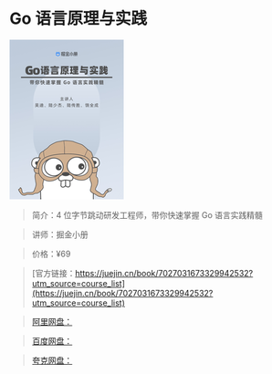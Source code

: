 # Go 语言原理与实践

![img](../../assets/0f4a92471acf4475b0ced884f1787f2f~tplv-k3u1fbpfcp-no-mark_280_280_200_280.png)

> 简介：4 位字节跳动研发工程师，带你快速掌握 Go 语言实践精髓

> 讲师：掘金小册

> 价格：¥69

> [官方链接：https://juejin.cn/book/7027031673329942532?utm_source=course_list](https://juejin.cn/book/7027031673329942532?utm_source=course_list)

> [阿里网盘：]()

> [百度网盘：]()

> [夸克网盘：]()
